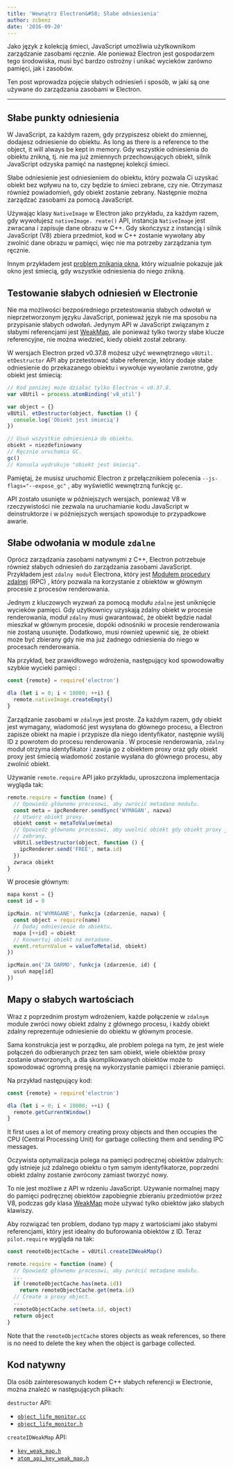 ```yaml
---
title: 'Wewnątrz Electron&#58; Słabe odniesienia'
author: zcbenz
date: '2016-09-20'
---
```


Jako język z kolekcją śmieci, JavaScript umożliwia użytkownikom zarządzanie zasobami ręcznie. Ale ponieważ Electron jest gospodarzem tego środowiska, musi być bardzo ostrożny i unikać wycieków zarówno pamięci, jak i zasobów.

Ten post wprowadza pojęcie słabych odniesień i sposób, w jaki są one używane do zarządzania zasobami w Electron.

---

## Słabe punkty odniesienia

W JavaScript, za każdym razem, gdy przypiszesz obiekt do zmiennej, dodajesz odniesienie do obiektu. As long as there is a reference to the object, it will always be kept in memory. Gdy wszystkie odniesienia do obiektu znikną, tj. nie ma już zmiennych przechowujących obiekt, silnik JavaScript odzyska pamięć na następnej kolekcji śmieci.

Słabe odniesienie jest odniesieniem do obiektu, który pozwala Ci uzyskać obiekt bez wpływu na to, czy będzie to śmieci zebrane, czy nie. Otrzymasz również powiadomień, gdy obiekt zostanie zebrany. Następnie można zarządzać zasobami za pomocą JavaScript.

Używając klasy `NativeImage` w Electron jako przykładu, za każdym razem, gdy wywołujesz `nativeImage. reate()` API, instancja `NativeImage` jest zwracana i zapisuje dane obrazu w C++. Gdy skończysz z instancją i silnik JavaScript (V8) zbiera przedmiot, kod w C++ zostanie wywołany aby zwolnić dane obrazu w pamięci, więc nie ma potrzeby zarządzania tym ręcznie.

Innym przykładem jest [problem znikania okna](https://electronjs.org/docs/faq/#my-apps-windowtray-disappeared-after-a-few-minutes), który wizualnie pokazuje jak okno jest śmiecią, gdy wszystkie odniesienia do niego znikną.

## Testowanie słabych odniesień w Electronie

Nie ma możliwości bezpośredniego przetestowania słabych odwołań w nieprzetworzonym języku JavaScript, ponieważ język nie ma sposobu na przypisanie słabych odwołań. Jedynym API w JavaScript związanym z słabymi referencjami jest [WeakMap](https://developer.mozilla.org/en-US/docs/Web/JavaScript/Reference/Global_Objects/WeakMap), ale ponieważ tylko tworzy słabe klucze referencyjne, nie można wiedzieć, kiedy obiekt został zebrany.

W wersjach Electron przed v0.37.8 możesz użyć wewnętrznego `v8Util. etDestructor` API aby przetestować słabe referencje, który dodaje słabe odniesienie do przekazanego obiektu i wywołuje wywołanie zwrotne, gdy obiekt jest śmiecią:

```javascript
// Kod poniżej może działać tylko Electron < v0.37.8.
var v8Util = process.atomBinding('v8_util')

var object = {}
v8Util. etDestructor(object, function () {
  console.log('Obiekt jest śmiecią')
})

// Usuń wszystkie odniesienia do obiektu.
obiekt = niezdefiniowany
// Ręcznie uruchamia GC.
gc()
// Konsola wydrukuje "obiekt jest śmiecią".
```

Pamiętaj, że musisz uruchomić Electron z przełącznikiem polecenia `--js-flags="--expose_gc"` , aby wyświetlić wewnętrzną funkcję `gc`.

API zostało usunięte w późniejszych wersjach, ponieważ V8 w rzeczywistości nie zezwala na uruchamianie kodu JavaScript w deinstruktorze i w późniejszych wersjach spowoduje to przypadkowe awarie.

## Słabe odwołania w module `zdalne`

Oprócz zarządzania zasobami natywnymi z C++, Electron potrzebuje również słabych odniesień do zarządzania zasobami JavaScript. Przykładem jest `zdalny moduł` Electrona, który jest [Modułem procedury zdalnej](https://en.wikipedia.org/wiki/Remote_procedure_call) (RPC) , który pozwala na korzystanie z obiektów w głównym procesie z procesów renderowania.

Jednym z kluczowych wyzwań za pomocą modułu `zdalne` jest uniknięcie wycieków pamięci. Gdy użytkownicy uzyskają zdalny obiekt w procesie renderowania, moduł `zdalny` musi gwarantować, że obiekt będzie nadal mieszkał w głównym procesie, dopóki odnośniki w procesie renderowania nie zostaną usunięte. Dodatkowo, musi również upewnić się, że obiekt może być zbierany gdy nie ma już żadnego odniesienia do niego w procesach renderowania.

Na przykład, bez prawidłowego wdrożenia, następujący kod spowodowałby szybkie wycieki pamięci :

```javascript
const {remote} = require('electron')

dla (let i = 0; i < 10000; ++i) {
  remote.nativeImage.createEmpty()
}
```

Zarządzanie zasobami w `zdalnym` jest proste. Za każdym razem, gdy obiekt jest wymagany, wiadomość jest wysyłana do głównego procesu, a Electron zapisze obiekt na mapie i przypisze dla niego identyfikator, następnie wyślij ID z powrotem do procesu renderowania . W procesie renderowania, `zdalny` moduł otrzyma identyfikator i zawija go z obiektem proxy oraz gdy obiekt proxy jest śmiecią wiadomość zostanie wysłana do głównego procesu, aby zwolnić obiekt.

Używanie `remote.require` API jako przykładu, uproszczona implementacja wygląda tak:

```javascript
remote.require = function (name) {
  // Opowiedz głównemu procesowi, aby zwrócić metadane modułu.
  const meta = ipcRenderer.sendSync('WYMAGAN', nazwa)
  // Utwórz obiekt proxy.
  obiekt const = metaToValue(meta)
  // Opowiedz głównemu procesowi, aby uwolnić obiekt gdy obiekt proxy jest śmiecią
  // zebrany.
  v8Util.setDestructor(object, function () {
    ipcRenderer.send('FREE', meta.id)
  })
  zwraca obiekt
}
```

W procesie głównym:

```javascript
mapa konst = {}
const id = 0

ipcMain. n('WYMAGANE', funkcja (zdarzenie, nazwa) {
  const object = require(name)
  // Dodaj odniesienie do obiektu.
  mapa [++id] = obiekt
  // Konwertuj obiekt na metadane.
  event.returnValue = valueToMeta(id, obiekt)
})

ipcMain.on('ZA DARMO', funkcja (zdarzenie, id) {
  usuń mapę[id]
})
```

## Mapy o słabych wartościach

Wraz z poprzednim prostym wdrożeniem, każde połączenie w `zdalnym` module zwróci nowy obiekt zdalny z głównego procesu, i każdy obiekt zdalny reprezentuje odniesienie do obiektu w głównym procesie.

Sama konstrukcja jest w porządku, ale problem polega na tym, że jest wiele połączeń do odbieranych przez ten sam obiekt, wiele obiektów proxy zostanie utworzonych, a dla skomplikowanych obiektów może to spowodować ogromną presję na wykorzystanie pamięci i zbieranie pamięci.

Na przykład następujący kod:

```javascript
const {remote} = require('electron')

dla (let i = 0; i < 10000; ++i) {
  remote.getCurrentWindow()
}
```

It first uses a lot of memory creating proxy objects and then occupies the CPU (Central Processing Unit) for garbage collecting them and sending IPC messages.

Oczywista optymalizacja polega na pamięci podręcznej obiektów zdalnych: gdy istnieje już zdalnego obiektu o tym samym identyfikatorze, poprzedni obiekt zdalny zostanie zwrócony zamiast tworzyć nowy.

To nie jest możliwe z API w rdzeniu JavaScript. Używanie normalnej mapy do pamięci podręcznej obiektów zapobiegnie zbieraniu przedmiotów przez V8, podczas gdy klasa [WeakMap](https://developer.mozilla.org/en-US/docs/Web/JavaScript/Reference/Global_Objects/WeakMap) może używać tylko obiektów jako słabych klawiszy.

Aby rozwiązać ten problem, dodano typ mapy z wartościami jako słabymi referencjami, który jest idealny do buforowania obiektów z ID. Teraz `pilot.require` wygląda na tak:

```javascript
const remoteObjectCache = v8Util.createIDWeakMap()

remote.require = function (name) {
  // Opowiedz głównemu procesowi, aby zwrócić metadane modułu.
  ...
  if (remoteObjectCache.has(meta.id))
    return remoteObjectCache.get(meta.id)
  // Create a proxy object.
  ...
  remoteObjectCache.set(meta.id, object)
  return object
}
```

Note that the `remoteObjectCache` stores objects as weak references, so there is no need to delete the key when the object is garbage collected.

## Kod natywny

Dla osób zainteresowanych kodem C++ słabych referencji w Electronie, można znaleźć w następujących plikach:

`destructor` API:

* [`object_life_monitor.cc`](https://github.com/electron/electron/blob/v1.3.4/atom/common/api/object_life_monitor.cc)
* [`object_life_monitor.h`](https://github.com/electron/electron/blob/v1.3.4/atom/common/api/object_life_monitor.h)

`createIDWeakMap` API:

* [`key_weak_map.h`](https://github.com/electron/electron/blob/v1.3.4/atom/common/key_weak_map.h)
* [`atom_api_key_weak_map.h`](https://github.com/electron/electron/blob/v1.3.4/atom/common/api/atom_api_key_weak_map.h)


